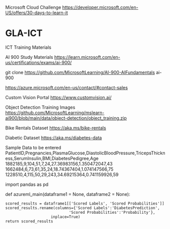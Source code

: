 Microsoft Cloud Challenge
https://developer.microsoft.com/en-US/offers/30-days-to-learn-it

# GLA-ICT
ICT Training Materials

AI 900 Study Materials
https://learn.microsoft.com/en-us/certifications/exams/ai-900/

git clone https://github.com/MicrosoftLearning/AI-900-AIFundamentals ai-900

https://azure.microsoft.com/en-us/contact/#contact-sales

Custom Vision Portal
https://www.customvision.ai/

Object Detection Training Images 
https://github.com/MicrosoftLearning/mslearn-ai900/blob/main/data/object-detection/object_training.zip

Bike Rentals Dataset 
https://aka.ms/bike-rentals

Diabetic Dataset
https://aka.ms/diabetes-data

Sample Data to be entered 
 PatientID,Pregnancies,PlasmaGlucose,DiastolicBloodPressure,TricepsThickness,SerumInsulin,BMI,DiabetesPedigree,Age
 1882185,9,104,51,7,24,27.36983156,1.350472047,43
 1662484,6,73,61,35,24,18.74367404,1.074147566,75
 1228510,4,115,50,29,243,34.69215364,0.741159926,59


import pandas as pd

def azureml_main(dataframe1 = None, dataframe2 = None):

    scored_results = dataframe1[['Scored Labels', 'Scored Probabilities']]
    scored_results.rename(columns={'Scored Labels':'DiabetesPrediction',
                                'Scored Probabilities':'Probability'},
                        inplace=True)
    return scored_results
